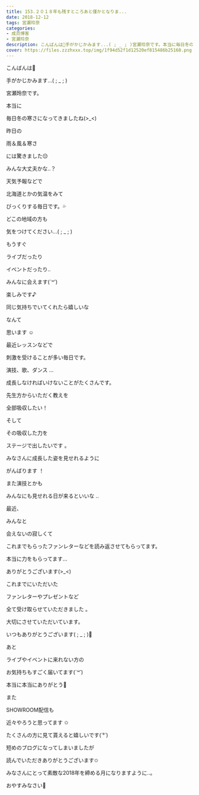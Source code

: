 ```yaml
---
title: 153.２０１８年も残すところあと僅かとなりま...
date: 2018-12-12
tags: 宮瀬玲奈
categories: 
- 成员博客
- 宮瀬玲奈
description: こんばんは🌛手がかじかみます...( ; _ ; )宮瀬玲奈です。本当に毎日冬の寒さになってきましたね(>__
cover: https://files.zzzhxxx.top/img/1f94d52f1d12520ef815486b25160.png 
---
```




こんばんは🌛







手がかじかみます...( ; _ ; )



宮瀬玲奈です。








本当に


毎日冬の寒さになってきましたね(>_<)







昨日の

雨＆風＆寒さ

には驚きました😔







みんな大丈夫かな..？









天気予報などで

北海道とかの気温をみて

びっくりする毎日です。💦















どこの地域の方も

気をつけてください...( ; _ ; )






















もうすぐ





ライブだったり


イベントだったり..






みんなに会えます(*´꒳`*)







楽しみです♪








同じ気持ちでいてくれたら嬉しいな

なんて

思います ☺️


















最近レッスンなどで

刺激を受けることが多い毎日です。








演技、歌、ダンス ...


成長しなければいけないことがたくさんです。












先生方からいただく教えを


全部吸収したい！






そして


その吸収した力を


ステージで出したいです 。

















みなさんに成長した姿を見せれるように


がんばります ！













また演技とかも

みんなにも見せれる日が来るといいな ..




























最近、



みんなと


会えないの寂しくて




これまでもらったファンレターなどを読み返させてもらってます。






本当に力をもらってます...



ありがとうございます(>_<)














これまでにいただいた

ファンレターやプレゼントなど

全て受け取らせていただきました 。



大切にさせていただいています。


いつもありがとうございます( ; _ ; )💓



















あと




ライブやイベントに来れない方の


お気持ちもすごく届いてます(*´꒳`*)





本当に本当にありがとう💓




















また





SHOWROOM配信も

近々やろうと思ってます ✩







たくさんの方に見て貰えると嬉しいです(*´°`*)






















短めのブログになってしまいましたが

読んでいただきありがとうございます✩



みなさんにとって素敵な2018年を締める月になりますように..。


おやすみなさい🌃


